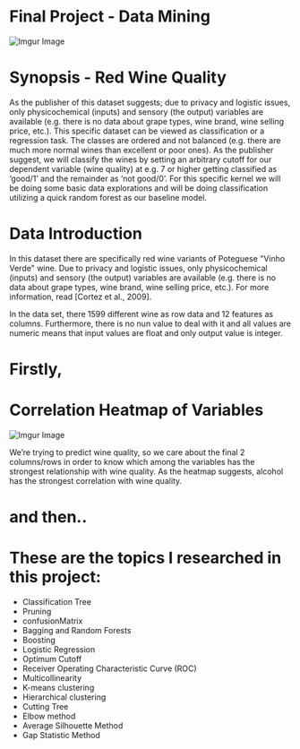 # Final Project - Data Mining 

![Imgur Image](https://imgur.com/uE9Rfuy.jpg)

# Synopsis - Red Wine Quality 

As the publisher of this dataset suggests; due to privacy and logistic issues, only physicochemical (inputs) and sensory (the output) variables are available (e.g. there is no data about grape types, wine brand, wine selling price, etc.). This specific dataset can be viewed as classification or a regression task. The classes are ordered and not balanced (e.g. there are much more normal wines than excellent or poor ones). As the publisher suggest, we will classify the wines by setting an arbitrary cutoff for our dependent variable (wine quality) at e.g. 7 or higher getting classified as ‘good/1’ and the remainder as ‘not good/0’. For this specific kernel we will be doing some basic data explorations and will be doing classification utilizing a quick random forest as our baseline model.

# Data Introduction

In this dataset there are specifically red wine variants of Poteguese "Vinho Verde" wine. Due to privacy and logistic issues, only physicochemical (inputs) and sensory (the output) variables are available (e.g. there is no data about grape types, wine brand, wine selling price, etc.). For more information, read [Cortez et al., 2009].

In the data set, there 1599 different wine as row data and 12 features as columns. Furthermore, there is no nun value to deal with it and all values are numeric means that input values are float and only output value is integer.

# Firstly, 
# Correlation Heatmap of Variables

![Imgur Image](https://imgur.com/H6L1tYN.jpg)

We’re trying to predict wine quality, so we care about the final 2 columns/rows in order to know which among the variables has the strongest relationship with wine quality. As the heatmap suggests, alcohol has the strongest correlation with wine quality.

# and then.. 
# These are the topics I researched in this project: 

- Classification Tree
- Pruning
- confusionMatrix
- Bagging and Random Forests
- Boosting
- Logistic Regression
- Optimum Cutoff
- Receiver Operating Characteristic Curve (ROC)
- Multicollinearity
- K-means clustering 
- Hierarchical clustering  
- Cutting Tree
- Elbow method
- Average Silhouette Method
- Gap Statistic Method
